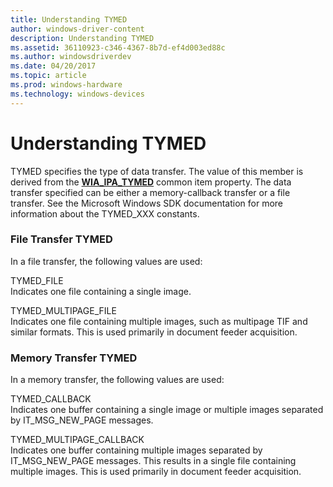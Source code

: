 ```yaml
---
title: Understanding TYMED
author: windows-driver-content
description: Understanding TYMED
ms.assetid: 36110923-c346-4367-8b7d-ef4d003ed88c
ms.author: windowsdriverdev
ms.date: 04/20/2017
ms.topic: article
ms.prod: windows-hardware
ms.technology: windows-devices
---
```


# Understanding TYMED





TYMED specifies the type of data transfer. The value of this member is derived from the [**WIA\_IPA\_TYMED**](https://msdn.microsoft.com/library/windows/hardware/ff551656) common item property. The data transfer specified can be either a memory-callback transfer or a file transfer. See the Microsoft Windows SDK documentation for more information about the TYMED\_XXX constants.

### File Transfer TYMED

In a file transfer, the following values are used:

<a href="" id="tymed-file"></a>TYMED\_FILE  
Indicates one file containing a single image.

<a href="" id="tymed-multipage-file"></a>TYMED\_MULTIPAGE\_FILE  
Indicates one file containing multiple images, such as multipage TIF and similar formats. This is used primarily in document feeder acquisition.

### Memory Transfer TYMED

In a memory transfer, the following values are used:

<a href="" id="tymed-callback"></a>TYMED\_CALLBACK  
Indicates one buffer containing a single image or multiple images separated by IT\_MSG\_NEW\_PAGE messages.

<a href="" id="tymed-multipage-callback"></a>TYMED\_MULTIPAGE\_CALLBACK  
Indicates one buffer containing multiple images separated by IT\_MSG\_NEW\_PAGE messages. This results in a single file containing multiple images. This is used primarily in document feeder acquisition.

 

 




